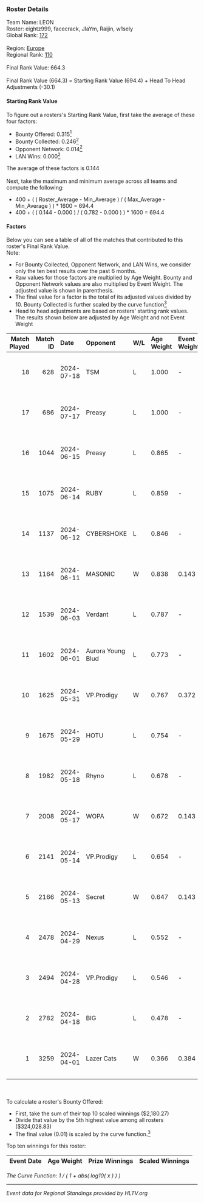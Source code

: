 ### Roster Details<br />
Team Name: LEON<br />
Roster: eightz999, facecrack, JIaYm, Raijin, w1sely<br />
Global Rank: [172](../standings_global.md)<br />
<br />
Region: [Europe]( ../standings_europe.md)<br />
Regional Rank: [110]( ../standings_europe.md)<br />
<br />
Final Rank Value:  664.3<br />
<br />
Final Rank Value (664.3) = Starting Rank Value (694.4) + Head To Head Adjustments (-30.1)<br />

#### Starting Rank Value<br />
To figure out a rosters's Starting Rank Value, first take the average of these four factors:<br />
- Bounty Offered: 0.315[<sup>1</sup>](#table2)
- Bounty Collected: 0.246[<sup>2</sup>](#table1)
- Opponent Network: 0.014[<sup>2</sup>](#table1)
- LAN Wins: 0.000[<sup>2</sup>](#table1)

The average of these factors is 0.144<br />
<br />
Next, take the maximum and minimum average across all teams and compute the following:<br />
- 400 + ( ( Roster_Average - Min_Average ) / ( Max_Average - Min_Average ) ) * 1600 = 694.4
- 400 + ( ( 0.144 - 0.000 ) / ( 0.782 - 0.000 ) ) * 1600 = 694.4


#### Factors<br />
Below you can see a table of all of the matches that contributed to this roster's Final Rank Value.<br />
Note:<br />

- For Bounty Collected, Opponent Network, and LAN Wins, we consider only the ten best results over the past 6 months.
- Raw values for those factors are multiplied by Age Weight. Bounty and Opponent Network values are also multiplied by Event Weight. The adjusted value is shown in parenthesis.
- The final value for a factor is the total of its adjusted values divided by 10. Bounty Collected is further scaled by the curve function[<sup>3</sup>](#curveFunction)
- Head to head adjustments are based on rosters' starting rank values. The results shown below are adjusted by Age Weight and not Event Weight
<span id="table1"></span><br />


| Match Played | Match ID | Date       | Opponent          | W/L | Age Weight | Event Weight | Bounty Collected | Opponent Network | LAN Wins  | H2H Adj. | Roster                                      |
| -: | -: | :- | :- | :- | :- | :- | :- | :- | :- | -: | :- |
|           18 |      628 | 2024-07-18 | TSM               | L   | 1.000      | -            | -                | -                | -         |    -3.39 | eightz999, facecrack, JIaYm, Raijin, w1sely |
|           17 |      686 | 2024-07-17 | Preasy            | L   | 1.000      | -            | -                | -                | -         |   -11.26 | eightz999, facecrack, JIaYm, Raijin, w1sely |
|           16 |     1044 | 2024-06-15 | Preasy            | L   | 0.865      | -            | -                | -                | -         |    -9.62 | eightz999, facecrack, JIaYm, Raijin, w1sely |
|           15 |     1075 | 2024-06-14 | RUBY              | L   | 0.859      | -            | -                | -                | -         |    -6.43 | eightz999, facecrack, JIaYm, Raijin, w1sely |
|           14 |     1137 | 2024-06-12 | CYBERSHOKE        | L   | 0.846      | -            | -                | -                | -         |    -6.84 | eightz999, facecrack, JIaYm, Raijin, w1sely |
|           13 |     1164 | 2024-06-11 | MASONIC           | W   | 0.838      | 0.143        | 0.009 (0.001)    | 0.085 (0.010)    | 0 (0.000) |    15.89 | eightz999, facecrack, JIaYm, Raijin, w1sely |
|           12 |     1539 | 2024-06-03 | Verdant           | L   | 0.787      | -            | -                | -                | -         |    -5.66 | eightz999, facecrack, JIaYm, Raijin, w1sely |
|           11 |     1602 | 2024-06-01 | Aurora Young Blud | L   | 0.773      | -            | -                | -                | -         |    -8.11 | eightz999, facecrack, JIaYm, Raijin, w1sely |
|           10 |     1625 | 2024-05-31 | VP.Prodigy        | W   | 0.767      | 0.372        | 0.025 (0.007)    | 0.401 (0.114)    | 0 (0.000) |    18.93 | eightz999, facecrack, JIaYm, Raijin, w1sely |
|            9 |     1675 | 2024-05-29 | HOTU              | L   | 0.754      | -            | -                | -                | -         |   -12.29 | eightz999, facecrack, JIaYm, Raijin, w1sely |
|            8 |     1982 | 2024-05-18 | Rhyno             | L   | 0.678      | -            | -                | -                | -         |    -3.57 | eightz999, facecrack, JIaYm, Raijin, w1sely |
|            7 |     2008 | 2024-05-17 | WOPA              | W   | 0.672      | 0.143        | 0.001 (0.000)    | 0.127 (0.012)    | 0 (0.000) |     8.58 | eightz999, facecrack, JIaYm, Raijin, w1sely |
|            6 |     2141 | 2024-05-14 | VP.Prodigy        | L   | 0.654      | -            | -                | -                | -         |    -5.46 | eightz999, facecrack, JIaYm, Raijin, w1sely |
|            5 |     2166 | 2024-05-13 | Secret            | W   | 0.647      | 0.143        | 0.000 (0.000)    | 0.058 (0.005)    | 0 (0.000) |     6.32 | eightz999, facecrack, JIaYm, Raijin, w1sely |
|            4 |     2478 | 2024-04-29 | Nexus             | L   | 0.552      | -            | -                | -                | -         |    -5.27 | eightz999, facecrack, JIaYm, Raijin, w1sely |
|            3 |     2494 | 2024-04-28 | VP.Prodigy        | L   | 0.546      | -            | -                | -                | -         |    -4.74 | eightz999, facecrack, JIaYm, Raijin, w1sely |
|            2 |     2782 | 2024-04-18 | BIG               | L   | 0.478      | -            | -                | -                | -         |    -0.52 | eightz999, facecrack, JIaYm, Raijin, w1sely |
|            1 |     3259 | 2024-04-01 | Lazer Cats        | W   | 0.366      | 0.384        | 0.002 (0.000)    | 0.000 (0.000)    | 0 (0.000) |     3.37 | eightz999, facecrack, JIaYm, Raijin, w1sely |

<br />
<span id="table2"></span><br />
To calculate a roster's Bounty Offered:<br />

- First, take the sum of their top 10 scaled winnings ($2,180.27)
- Divide that value by the 5th highest value among all rosters ($324,028.83)
- The final value (0.01) is scaled by the curve function.[<sup>3</sup>](#curveFunction)

Top ten winnings for this roster:<br />

| Event Date | Age Weight | Prize Winnings | Scaled Winnings |
| :- | -: | :- | :- |


<span id="curveFunction"></span>_The Curve Function: 1 / ( 1 + abs( log10( x ) ) )_<br />

---
_Event data for Regional Standings provided by HLTV.org_<br />
